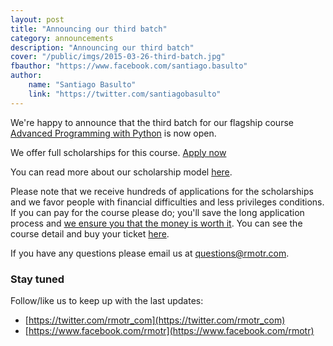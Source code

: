 ```yaml
---
layout: post
title: "Announcing our third batch"
category: announcements
description: "Announcing our third batch"
cover: "/public/imgs/2015-03-26-third-batch.jpg"
fbauthor: "https://www.facebook.com/santiago.basulto"
author:
    name: "Santiago Basulto"
    link: "https://twitter.com/santiagobasulto"
---
```


We're happy to announce that the third batch for our flagship course [Advanced Programming with Python](http://bit.ly/rmotr-batch-3) is now open.

We offer full scholarships for this course. [Apply now](http://bit.ly/apply-for-batch-3)

You can read more about our scholarship model [here](/announcements/2015/03/29/new-scholarship-model/).

Please note that we receive hundreds of applications for the scholarships and we favor people with financial difficulties and less privileges conditions. If you can pay for the course please do; you'll save the long application process and [we ensure you that the money is worth it](http://rmotr.com/#testimonials). You can see the course detail and buy your ticket [here](http://bit.ly/rmotr-batch-3).

If you have any questions please email us at [questions@rmotr.com](mailto:questions@rmotr.com).

### Stay tuned

Follow/like us to keep up with the last updates:

* [https://twitter.com/rmotr_com](https://twitter.com/rmotr_com)
* [https://www.facebook.com/rmotr](https://www.facebook.com/rmotr)

